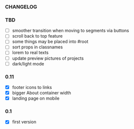 ### CHANGELOG


### TBD
- [ ] smoother transition when moving to segments via buttons
- [ ] scroll back to top feature
- [ ] some things may be placed into #root
- [ ] sort props in classnames
- [ ] lorem to real texts
- [ ] update preview pictures of projects
- [ ] dark/light mode

### 0.11
- [x] footer icons to links
- [x] bigger About container width
- [x] landing page on mobile

### 0.1
- [x] first version